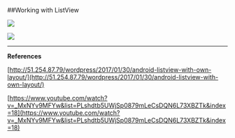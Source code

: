 ##Working with ListView

![ ](https://raw.githubusercontent.com/mhdr/AndroidSamples/master/013/images/Android%20Emulator%20-%20Nexus_5_API_25%3A5554_001.png  "01")

![ ](https://raw.githubusercontent.com/mhdr/AndroidSamples/master/013/images/Android%20Emulator%20-%20Nexus_5_API_25%3A5554_002.png  "01")

***

**References**

[http://51.254.87.79/wordpress/2017/01/30/android-listview-with-own-layout/](http://51.254.87.79/wordpress/2017/01/30/android-listview-with-own-layout/) 

[https://www.youtube.com/watch?v=_MxNYv9MFYw&list=PLshdtb5UWjSp0879mLeCsDQN6L73XBZTk&index=18](https://www.youtube.com/watch?v=_MxNYv9MFYw&list=PLshdtb5UWjSp0879mLeCsDQN6L73XBZTk&index=18) 